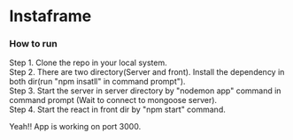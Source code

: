 # Instaframe

### How to run

Step 1. Clone the repo in your local system.<br />
Step 2. There are two directory(Server and front). Install the dependency in both dir(run "npm insatll" in command prompt").<br />
Step 3. Start the server in server directory by "nodemon app" command in command prompt (Wait to connect to mongoose server).<br />
Step 4. Start the react in front dir by "npm start" command.<br />

Yeah!! App is working on port 3000.

